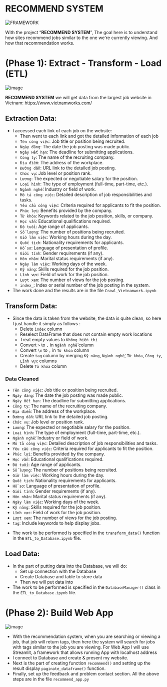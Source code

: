 # RECOMMEND SYSTEM
![FRAMEWORK](https://github.com/user-attachments/assets/a0adf2fb-d2b5-4f03-a757-4490fd4f381e)

With the project “**RECOMMEND SYSTEM**”, The goal here is to understand how sites recommend jobs similar to the one we're currently viewing. And how that recommendation works.
# (Phase 1): Extract - Transform - Load (ETL) 
![image](https://github.com/user-attachments/assets/fea2986f-cb09-4555-bf89-28dba5949a44)

**RECOMMEND SYSTEM** we will get data from the largest job website in Vietnam: https://www.vietnamworks.com/
## Extraction Data:
- I accessed each link of each job on the website:
  + Then went to each link and got the detailed information of each job
  + `Tên công việc`: Job title or position being recruited.
  + `Ngày đăng`: The date the job posting was made public.
  + `Ngày Hết hạn`: The deadline for submitting applications.
  + `Công ty`: The name of the recruiting company.
  + `Địa điểm`: The address of the workplace.
  + `Đường dẫn`: URL link to the detailed job posting.
  + `Chức vụ`: Job level or position rank.
  + `Lương`: The expected or negotiable salary for the position.
  + `Loại hình`: The type of employment (full-time, part-time, etc.).
  + `Ngành nghề`: Industry or field of work.
  + `Mô tả công việc`: Detailed description of job responsibilities and tasks.
  + `Yêu cầu công việc`: Criteria required for applicants to fit the position.
  + `Phúc lợi`: Benefits provided by the company.
  + `Từ khóa`: Keywords related to the job position, skills, or company.
  + `Học vấn`: Educational qualifications required.
  + `Độ tuổi`: Age range of applicants.
  + `Số lượng`: The number of positions being recruited.
  + `Giờ làm việc`: Working hours during the day.
  + `Quốc tịch`: Nationality requirements for applicants.
  + `Hồ sơ`: Language of presentation of profile.
  + `Giới tính`: Gender requirements (if any).
  + `Hôn nhân`: Marital status requirements (if any).
  + `Ngày làm việc`: Working days of the week.
  + `Kỹ năng`: Skills required for the job position.
  + `Lĩnh vực`: Field of work for the job position.
  + `Lượt xem`: The number of views for the job posting.
  + `index_`: Index or serial number of the job posting in the system.
- The work done and the results are in the file `Crawl_Vietnamwork.ipynb`
## Transform Data:
- Since the data is taken from the website, the data is quite clean, so here I just handle it simply as follows :
  + Delete `index` column
  + Reselect DataFrame that does not contain empty work locations
  + Treat empty values ​​​​to ` Không hiển thị `
  + Convert `>` to `,` in `Ngành nghề` column
  + Convert `\n` to `,` in `Từ khóa` column
  + Create `tag` column by merging `Kỹ năng`, `Ngành nghề`, `Từ khóa`, `Công ty`, `Lĩnh vực` columns
  + Delete `Từ khóa` column
### Data Cleaned
+ `Tên công việc`: Job title or position being recruited.
+ `Ngày đăng`: The date the job posting was made public.
+ `Ngày Hết hạn`: The deadline for submitting applications.
+ `Công ty`: The name of the recruiting company.
+ `Địa điểm`: The address of the workplace.
+ `Đường dẫn`: URL link to the detailed job posting.
+ `Chức vụ`: Job level or position rank.
+ `Lương`: The expected or negotiable salary for the position.
+ `Loại hình`: The type of employment (full-time, part-time, etc.).
+ `Ngành nghề`: Industry or field of work.
+ `Mô tả công việc`: Detailed description of job responsibilities and tasks.
+ `Yêu cầu công việc`: Criteria required for applicants to fit the position.
+ `Phúc lợi`: Benefits provided by the company.
+ `Học vấn`: Educational qualifications required.
+ `Độ tuổi`: Age range of applicants.
+ `Số lượng`: The number of positions being recruited.
+ `Giờ làm việc`: Working hours during the day.
+ `Quốc tịch`: Nationality requirements for applicants.
+ `Hồ sơ`: Language of presentation of profile.
+ `Giới tính`: Gender requirements (if any).
+ `Hôn nhân`: Marital status requirements (if any).
+ `Ngày làm việc`: Working days of the week.
+ `Kỹ năng`: Skills required for the job position.
+ `Lĩnh vực`: Field of work for the job position.
+ `Lượt xem`: The number of views for the job posting.
+ `tag`: Include keywords to help display jobs.
- The work to be performed is specified in the `transform_data()` function in the `ETL_to_Database.ipynb` file.
## Load Data:
- In the part of putting data into the Database, we will do:
  + Set up connection with the Database
  + Create Database and table to store data
  + Then we will put data into
- The work to be performed is specified in the `DatabaseManager()` class in the `ETL_to_Database.ipynb` file.
# (Phase 2): Build Web App
![image](https://github.com/user-attachments/assets/50981f8f-5ef0-4f9a-9152-1e15b1daca24)

- With the recommendation system, when you are searching or viewing a job, that job will return tags, then here the system will search for jobs with tags similar to the job you are viewing.
For Web App I will use Streamlit, a framework that allows running App with localhost address
- I connect to Database and create & present my website.
- Next is the part of creating function `recommend()`  and setting up the result display `paginate_dataframe()` function.
- Finally, set up the feedback and problem contact section.
All the above steps are in the file `recommend_app.py`
